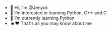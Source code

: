 - 👋 Hi, I’m @Jenyck
- 👀 I’m interested in learning Python, C++ and C
- 🌱 I’m currently learning Python
- ☻♥ That's all you may know about me
<!---
Jenyck/Jenyck is a ✨ special ✨ repository because its `README.md` (this file) appears on your GitHub profile.
You can click the Preview link to take a look at your changes.
--->
